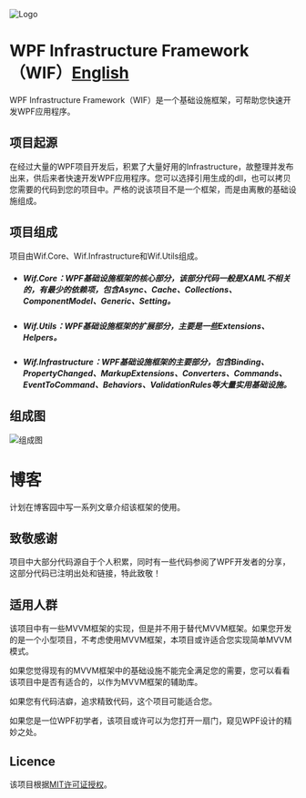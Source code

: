 ![Logo](https://github.com/Leolion610/wif/blob/master/Pictures/wif_logo.png?raw=true)

# WPF Infrastructure Framework（WIF）[English](https://github.com/Leolion610/wif/blob/master/README.EN.md)

WPF Infrastructure Framework（WIF）是一个基础设施框架，可帮助您快速开发WPF应用程序。

## 项目起源

在经过大量的WPF项目开发后，积累了大量好用的Infrastructure，故整理并发布出来，供后来者快速开发WPF应用程序。您可以选择引用生成的dll，也可以拷贝您需要的代码到您的项目中。严格的说该项目不是一个框架，而是由离散的基础设施组成。

## 项目组成

项目由Wif.Core、Wif.Infrastructure和Wif.Utils组成。

- ##### Wif.Core：WPF基础设施框架的核心部分，该部分代码一般是XAML不相关的，有最少的依赖项，包含Async、Cache、Collections、ComponentModel、Generic、Setting。

- ##### Wif.Utils：WPF基础设施框架的扩展部分，主要是一些Extensions、Helpers。

- ##### Wif.Infrastructure：WPF基础设施框架的主要部分，包含Binding、PropertyChanged、MarkupExtensions、Converters、Commands、EventToCommand、Behaviors、ValidationRules等大量实用基础设施。

## 组成图

![组成图](https://github.com/Leolion610/wif/blob/master/Pictures/WifConstitutionalDiagram.png?raw=true)


# 博客

计划在博客园中写一系列文章介绍该框架的使用。

## 致敬感谢

项目中大部分代码源自于个人积累，同时有一些代码参阅了WPF开发者的分享，这部分代码已注明出处和链接，特此致敬！

## 适用人群

该项目中有一些MVVM框架的实现，但是并不用于替代MVVM框架。如果您开发的是一个小型项目，不考虑使用MVVM框架，本项目或许适合您实现简单MVVM模式。

如果您觉得现有的MVVM框架中的基础设施不能完全满足您的需要，您可以看看该项目中是否有适合的，以作为MVVM框架的辅助库。

如果您有代码洁癖，追求精致代码，这个项目可能适合您。

如果您是一位WPF初学者，该项目或许可以为您打开一扇门，窥见WPF设计的精妙之处。

## Licence

该项目根据[MIT许可证授权](https://github.com/Leolion610/wif/blob/master/LICENSE)。